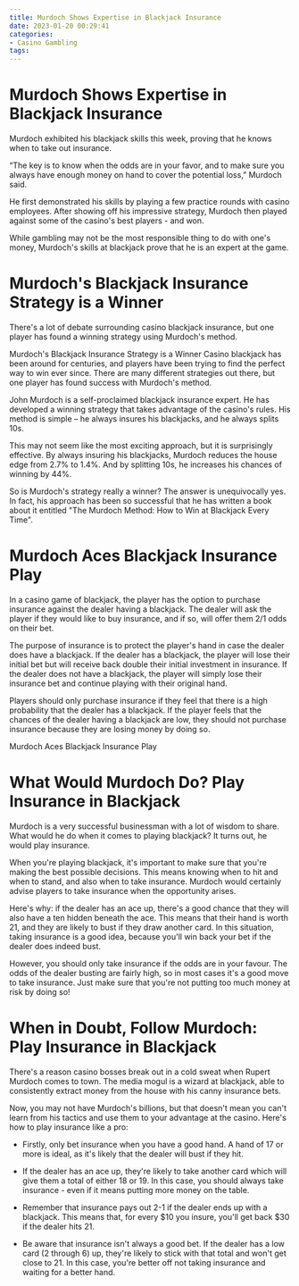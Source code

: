 ```yaml
---
title: Murdoch Shows Expertise in Blackjack Insurance
date: 2023-01-20 00:29:41
categories:
- Casino Gambling
tags:
---
```



#  Murdoch Shows Expertise in Blackjack Insurance

Murdoch exhibited his blackjack skills this week, proving that he knows when to take out insurance.

“The key is to know when the odds are in your favor, and to make sure you always have enough money on hand to cover the potential loss,” Murdoch said.

He first demonstrated his skills by playing a few practice rounds with casino employees. After showing off his impressive strategy, Murdoch then played against some of the casino's best players - and won.

While gambling may not be the most responsible thing to do with one's money, Murdoch's skills at blackjack prove that he is an expert at the game.

#  Murdoch's Blackjack Insurance Strategy is a Winner 

There's a lot of debate surrounding casino blackjack insurance, but one player has found a winning strategy using Murdoch's method.

Murdoch's Blackjack Insurance Strategy is a Winner
Casino blackjack has been around for centuries, and players have been trying to find the perfect way to win ever since. There are many different strategies out there, but one player has found success with Murdoch's method.

John Murdoch is a self-proclaimed blackjack insurance expert. He has developed a winning strategy that takes advantage of the casino's rules. His method is simple – he always insures his blackjacks, and he always splits 10s.

This may not seem like the most exciting approach, but it is surprisingly effective. By always insuring his blackjacks, Murdoch reduces the house edge from 2.7% to 1.4%. And by splitting 10s, he increases his chances of winning by 44%.

So is Murdoch's strategy really a winner? The answer is unequivocally yes. In fact, his approach has been so successful that he has written a book about it entitled "The Murdoch Method: How to Win at Blackjack Every Time".

#  Murdoch Aces Blackjack Insurance Play 

In a casino game of blackjack, the player has the option to purchase insurance against the dealer having a blackjack. The dealer will ask the player if they would like to buy insurance, and if so, will offer them 2/1 odds on their bet. 

The purpose of insurance is to protect the player's hand in case the dealer does have a blackjack. If the dealer has a blackjack, the player will lose their initial bet but will receive back double their initial investment in insurance. If the dealer does not have a blackjack, the player will simply lose their insurance bet and continue playing with their original hand. 

Players should only purchase insurance if they feel that there is a high probability that the dealer has a blackjack. If the player feels that the chances of the dealer having a blackjack are low, they should not purchase insurance because they are losing money by doing so. 

Murdoch Aces Blackjack Insurance Play

#  What Would Murdoch Do? Play Insurance in Blackjack 


Murdoch is a very successful businessman with a lot of wisdom to share. What would he do when it comes to playing blackjack? It turns out, he would play insurance.

When you're playing blackjack, it's important to make sure that you're making the best possible decisions. This means knowing when to hit and when to stand, and also when to take insurance. Murdoch would certainly advise players to take insurance when the opportunity arises.

Here's why: if the dealer has an ace up, there's a good chance that they will also have a ten hidden beneath the ace. This means that their hand is worth 21, and they are likely to bust if they draw another card. In this situation, taking insurance is a good idea, because you'll win back your bet if the dealer does indeed bust.

However, you should only take insurance if the odds are in your favour. The odds of the dealer busting are fairly high, so in most cases it's a good move to take insurance. Just make sure that you're not putting too much money at risk by doing so!

#  When in Doubt, Follow Murdoch: Play Insurance in Blackjack

There's a reason casino bosses break out in a cold sweat when Rupert Murdoch comes to town. The media mogul is a wizard at blackjack, able to consistently extract money from the house with his canny insurance bets.

Now, you may not have Murdoch's billions, but that doesn't mean you can't learn from his tactics and use them to your advantage at the casino. Here's how to play insurance like a pro:

* Firstly, only bet insurance when you have a good hand. A hand of 17 or more is ideal, as it's likely that the dealer will bust if they hit.

* If the dealer has an ace up, they're likely to take another card which will give them a total of either 18 or 19. In this case, you should always take insurance - even if it means putting more money on the table.

* Remember that insurance pays out 2-1 if the dealer ends up with a blackjack. This means that, for every $10 you insure, you'll get back $30 if the dealer hits 21.

* Be aware that insurance isn't always a good bet. If the dealer has a low card (2 through 6) up, they're likely to stick with that total and won't get close to 21. In this case, you're better off not taking insurance and waiting for a better hand.